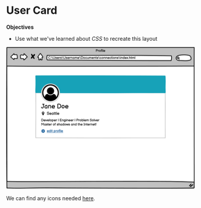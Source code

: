 # User Card

**Objectives**

- Use what we've learned about _CSS_ to recreate this layout

![](user-card.png)

We can find any icons needed [here](https://s3.us-east-1.amazonaws.com/General_V88/boomyeah2015/codingdojo/curriculum/content/chapter/1616785606__user-icons.zip).

